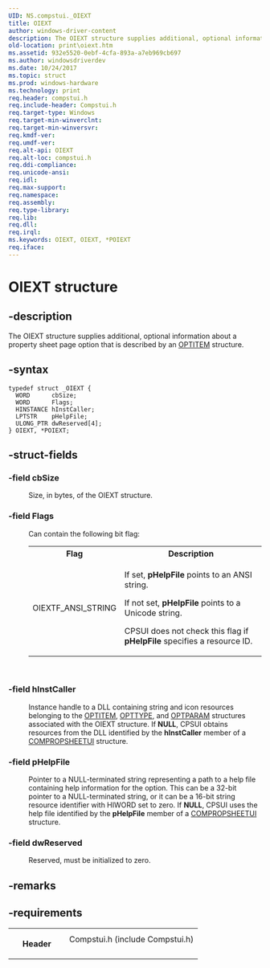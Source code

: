 ```yaml
---
UID: NS.compstui._OIEXT
title: OIEXT
author: windows-driver-content
description: The OIEXT structure supplies additional, optional information about a property sheet page option that is described by an OPTITEM structure.
old-location: print\oiext.htm
ms.assetid: 932e5520-0ebf-4cfa-893a-a7eb969cb697
ms.author: windowsdriverdev
ms.date: 10/24/2017
ms.topic: struct
ms.prod: windows-hardware
ms.technology: print
req.header: compstui.h
req.include-header: Compstui.h
req.target-type: Windows
req.target-min-winverclnt: 
req.target-min-winversvr: 
req.kmdf-ver: 
req.umdf-ver: 
req.alt-api: OIEXT
req.alt-loc: compstui.h
req.ddi-compliance: 
req.unicode-ansi: 
req.idl: 
req.max-support: 
req.namespace: 
req.assembly: 
req.type-library: 
req.lib: 
req.dll: 
req.irql: 
ms.keywords: OIEXT, OIEXT, *POIEXT
req.iface: 
---
```


# OIEXT structure



## -description
<p>The OIEXT structure supplies additional, optional information about a property sheet page option that is described by an <a href="https://msdn.microsoft.com/library/windows/hardware/ff559656">OPTITEM</a> structure.</p>


## -syntax

````
typedef struct _OIEXT {
  WORD      cbSize;
  WORD      Flags;
  HINSTANCE hInstCaller;
  LPTSTR    pHelpFile;
  ULONG_PTR dwReserved[4];
} OIEXT, *POIEXT;
````


## -struct-fields
<dl>

### -field <b>cbSize</b>

<dd>
<p>Size, in bytes, of the OIEXT structure.</p>
</dd>

### -field <b>Flags</b>

<dd>
<p>Can contain the following bit flag:</p>
<table>
<tr>
<th>Flag</th>
<th>Description</th>
</tr>
<tr>
<td>
<p>OIEXTF_ANSI_STRING</p>
</td>
<td>
<p>If set, <b>pHelpFile</b> points to an ANSI string.</p>
<p>If not set, <b>pHelpFile</b> points to a Unicode string.</p>
<p>CPSUI does not check this flag if <b>pHelpFile</b> specifies a resource ID.</p>
</td>
</tr>
</table>
<p> </p>
</dd>

### -field <b>hInstCaller</b>

<dd>
<p>Instance handle to a DLL containing string and icon resources belonging to the <a href="https://msdn.microsoft.com/library/windows/hardware/ff559656">OPTITEM</a>, <a href="https://msdn.microsoft.com/library/windows/hardware/ff559670">OPTTYPE</a>, and <a href="https://msdn.microsoft.com/library/windows/hardware/ff559660">OPTPARAM</a> structures associated with the OIEXT structure. If <b>NULL</b>, CPSUI obtains resources from the DLL identified by the <b>hInstCaller</b> member of a <a href="https://msdn.microsoft.com/library/windows/hardware/ff546211">COMPROPSHEETUI</a> structure.</p>
</dd>

### -field <b>pHelpFile</b>

<dd>
<p>Pointer to a NULL-terminated string representing a path to a help file containing help information for the option. This can be a 32-bit pointer to a NULL-terminated string, or it can be a 16-bit string resource identifier with HIWORD set to zero. If <b>NULL</b>, CPSUI uses the help file identified by the <b>pHelpFile</b> member of a <a href="https://msdn.microsoft.com/library/windows/hardware/ff546211">COMPROPSHEETUI</a> structure.</p>
</dd>

### -field <b>dwReserved</b>

<dd>
<p>Reserved, must be initialized to zero.</p>
</dd>
</dl>

## -remarks


## -requirements
<table>
<tr>
<th width="30%">
<p>Header</p>
</th>
<td width="70%">
<dl>
<dt>Compstui.h (include Compstui.h)</dt>
</dl>
</td>
</tr>
</table>